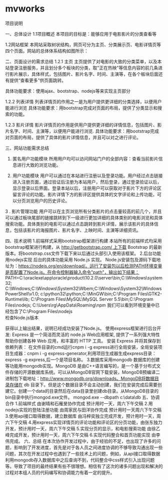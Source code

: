 # mvworks
项目说明

一、总体设计
1.1项目概述
本项目的目标是：能够应用于电影影片的分类查看等

1.2网站框架
本网站采取树状结构，网页可分为主页、分类展示页、电影详情页等四个页面。网站的总体体系结构如图所示：

二、页面设计的需求总结
1.2.1 主页
主页提供了对电影的大致的分类菜单，以及本站登录注册服务，并且划分多个板块的分类，取"正在热映"等信息内容的前几条进行影片展示，具体样式，包括图片、影片名字、时间、主演等，在各个板块后面还有提供“查看更多”供页面跳转。

具体功能要求：使用ajax、bootstrap、nodejs等来实现主页部分



1.2.2 列表详情
列表详情页的作用之一是为用户提供更详细的分类选择，以便用户能进行浏览
具体功能要求：用bootstrap完成对页面的布局，提供了分类显示和搜索的功能。


1.2.3 影片详情
影片详情页的作用是供用户提供更详细的详情信息，包括图片、影片名字、时间、主演等，以便用户能进行浏览.
具体功能要求：用bootstrap完成对页面的布局，提供了具体的影片详情信息，并且可以对之进行评论。


三、网站功能需求总结
1. 匿名用户功能模块
所用用户均可以访问网站门户的全部内容：查看当前影片信息进行大致的浏览功能。

2. 用户功能模块
用户可以通过在本站进行注册以及登录功能。用户经过点击链接进入注册页面，通过验证后注册为本站用户，然后登录，通过登录验证以后，显示登录以后界面。登录本站以后，注册用户可以获取对于影片下方的评论区留言评论的功能。影片详情下方的影评区提供具体的文字评论和上传功能，可以分页浏览用户的历史评论。

3 . 影片管理功能
用户可以在主页浏览所有分类影片的点击量较高的前几个，并且可以通过板块尾部的链接跳转到下一级进行更加详细的具体类别的电影浏览和具体搜索功能。具体类别的电影可以通过点击跳转到影片详情，展示该影片的具体信息，包括该影片的海报图片、影片名字、上映时间、主演等详细资讯。

四、技术说明
1.前端样式采用bootstrap框架进行构建
本站所有的前端样式均采用bootstrap框架进行构建，从 http://getbootstrap.com/ 上下载 Bootstrap 的最新版本。将bootstrap.css文件下载下来以后通过头部引入使用该框架。<link href="..、libs/bootstrap/3.3.7/css/bootstrap.min.css" rel="stylesheet">
2.后台功能用nodejs实现
后台的具体功能采用 Node.js 实现。
Node.js安装包及源码下载地址为：https://nodejs.org/en/download/。运行了安装包以后检测PATH环境变量是否配置了Node.js。在命令控制器输入命令"path"，输出如下结果：
PATH=C:\oraclexe\app\oracle\product\10.2.0\server\bin;C:\Windows\system32;
C:\Windows;C:\Windows\System32\Wbem;C:\Windows\System32\WindowsPowerShell\v1.0\;
c:\python32\python;C:\MinGW\bin;C:\Program Files\GTK2-Runtime\lib;
C:\Program Files\MySQL\MySQL Server 5.5\bin;C:\Program Files\nodejs\;
C:\Users\rg\AppData\Roaming\npm
我们可以看到环境变量中已经包含了C:\Program Files\nodejs\
检查Node.js版本

获得以上输出结果，说明已经成功安装了Node.js。
使用express框架进行后台开发:
Express 是一个简洁而灵活的 node.js Web应用框架, 提供了一系列强大特性帮助你创建各种 Web 应用，和丰富的 HTTP 工具。
安装 Express 并将其保存到依赖列表：
在文件目录的cmd运行cnpm i -g express进行全局安装，全局安装项目生成器：cnpm i -g express-generator,利用项目生成器生成express目录：express -g express,后一个是项目名称。
3.数据库采用mongodb
数据库的创建等功能用mongodb实现。MongoDB 是由C++语言编写的，是一个基于分布式文件存储的开源数据库系统。可以从MongoDB官网下载安装，MongoDB预编译二进制包下载地址：http://www.mongodb.org/downloads。MongoDB将数据目录存储在 db 目录下。但是这个数据目录不会主动创建，我们在安装完成后需要创建它。创建一个data的目录然后在data目录里创建db目录。从MongoDB目录的bin目录中执行mongod.exe文件。
mongod.exe --dbpath c:\data\db
五、协调合作
1.前端样式 由谢晴和石雁旻协作完成 预计用时一天，周六下午交稿
2.用nodejs实现的登陆注册功能 由周家民与田洋协作完成 预计用时一天周六下午交稿
3.使用api接口取得数据，建立数据库 由冯梓奕独立完成开发，预计用时一天，周六下午交稿
4.用express实现详情页的评论功能和评论区的分页功能，由张东独力开发，预计用时一天，周六下午交稿
5.实现分页的显示，和电影搜索功能 由徐乙峰完成开发，预计用时一天，周六下午交稿
6.实现代码整合和首页功能实现 由李伟完成。
六、总结
在本次协作开发过程中，由于经验的不足，也出现了许多的问题，影响到了开发进度，首先是对于各人员之间进度协调的不够导致沟通出现一些问题，其次在开发过程中也遇到了一些技术上的问题，例如，从api接口取得数据利用mongodb存入数据库中之后查询不到，代码整合中css样式引入出现问题等。导致了项目的最终结果有些不很理想。相信有了这次的诸多问题出现和解决的过程对本组人员的代码编写和协调能力有着一定的提升。



